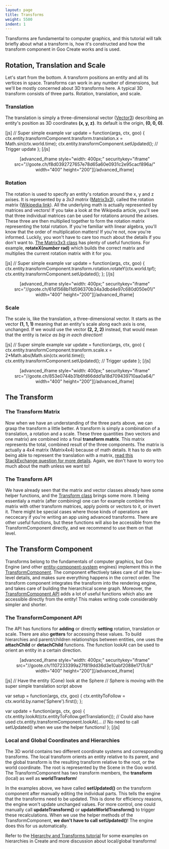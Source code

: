 ```yaml
---
layout: page
title: Transforms
weight: 5500
indent: 1
---
```

Transforms are fundamental to computer graphics, and this tutorial will talk briefly about what a transform is, how it's constructed and how the transform component in Goo Create works and is used.
<h2>Rotation, Translation and Scale</h2>
Let's start from the bottom. A transform positions an entity and all its vertices in space. Transforms can work in any number of dimensions, but we'll be mostly concerned about 3D transforms here. A typical 3D transform consists of three parts. Rotation, translation, and scale.
<h3>Translation</h3>
The translation is simply a three-dimensional vector (<a href="http://code.gooengine.com/latest/docs/Vector3.html" target="_blank">Vector3</a>) describing an entity's position as 3D coordinates <strong>(x, y, z)</strong>. Its default is the origin, <strong>(0, 0, 0)</strong>.

[js]
// Super simple example
var update = function(args, ctx, goo) {
	ctx.entity.transformComponent.transform.translation.x = Math.sin(ctx.world.time);
 	ctx.entity.transformComponent.setUpdated(); // Trigger update
};
[/js]

<p style="text-align: center">[advanced_iframe style="width: 400px;" securitykey="iframe" src="//goote.ch/f8d0392727657e78d65a60e0931c2e95cacf896a/" width="400" height="200"][/advanced_iframe]</p>

<h3>Rotation</h3>
The rotation is used to specify an entity's rotation around the x, y and z axises. It is represented by a <em>3x3 matrix</em> (<a href="http://code.gooengine.com/latest/docs/Matrix3x3.html" target="_blank">Matrix3x3</a>), called the rotation matrix (<a href="http://en.wikipedia.org/wiki/Rotation_matrix#In_three_dimensions" target="_blank">Wikipedia link</a>). All the underlying math is actually represented by matrices and vectors! If you take a look at the Wikipedia article, you'll see that three individual matrices can be used for rotations around the axises. These three are then multiplied together to form the rotation matrix representing the total rotation. If you're familiar with linear algebra, you'll know that the order of multiplication matters! If you're not, now you're informed. Luckily, you won't have to care too much about the details if you don't want to. <a href="http://code.gooengine.com/latest/docs/Matrix3x3.html" target="_blank">The Matrix3x3 class</a> has plenty of useful functions. For example, <strong>rotateX(<em>number </em>rad)</strong> which builds the correct matrix and multiplies the current rotation matrix with it for you.

[js]
// Super simple example
var update = function(args, ctx, goo) {
	ctx.entity.transformComponent.transform.rotation.rotateY(ctx.world.tpf);
	ctx.entity.transformComponent.setUpdated();
};
[/js]

<p style="text-align: center">[advanced_iframe style="width: 400px;" securitykey="iframe" src="//goote.ch/61d1568b11d596370b34a3dbd4e97c680d050e01/" width="400" height="200"][/advanced_iframe]</p>

<h3>Scale</h3>
The scale is, like the translation, a three-dimensional vector. It starts as the vector <strong>(1, 1, 1)</strong> meaning that an entity's scale along each axis is one, unchanged. If we would use the vector <strong>(2, 2, 2)</strong> instead, that would mean that the entity is <em>twice as big in each direction</em>!

[js]
// Super simple example
var update = function(args, ctx, goo) {
    ctx.entity.transformComponent.transform.scale.x = 2*Math.abs(Math.sin(ctx.world.time));
    ctx.entity.transformComponent.setUpdated(); // Trigger update
};
[/js]

<p style="text-align: center">[advanced_iframe style="width: 400px;" securitykey="iframe" src="//goote.ch/853e0744b31b6fd66ddd1a18d709439710aa0a64/" width="400" height="200"][/advanced_iframe]</p>

<h2>The Transform</h2>
<h3>The Transform Matrix</h3>
Now when we have an understanding of the three parts above, we can grasp the transform a little better. A transform is simply a combination of a translation, a rotation and a scale. These three quantities (two vectors and one matrix) are combined into a final <strong>transform matrix</strong>. This matrix represents the total, combined result of the three components. The matrix is actually a 4x4 matrix (Matrix4x4) because of math details. It has to do with being able to represent the translation with a matrix, <a href="http://math.stackexchange.com/questions/336/why-are-3d-transformation-matrices-4-times-4-instead-of-3-times-3" target="_blank">read this StackExchange question for more details</a>. Again, we don't have to worry too much about the math unless we want to!
<h3>The Transform API</h3>
We have already seen that the matrix and vector classes already have some helper functions, and the <a href="http://code.gooengine.com/latest/docs/Transform.html" target="_blank">Transform class</a> brings some more. It being essentialy a matrix (after combining) one can for example combine this matrix with other transform matrices, apply points or vectors to it, or invert it. There might be special cases where those kinds of operations are neccecary if you're writing an app using advanced transforms. There are other useful functions, but these functions will also be accessible from the TransformComponent directly, and we recommend to use them on that level.
<h2>The Transform Component</h2>
Transforms belong to the fundamentals of computer graphics, but Goo Engine (and other <a title="Goo Engine Architecture Overview" href="http://goolabs.wpengine.com/learn/goo-engine-architecture-overview/" target="_blank">entity-component-system</a> engines) implement this in the <a href="http://code.gooengine.com/latest/docs/TransformComponent.html" target="_blank">TransformComponent</a>. The component effectively takes care of all the low-level details, and makes sure everything happens in the correct order. The transform component integrates the transform into the rendering engine, and takes care of building the hierarchical scene graph. Moreover, the <a href="http://code.gooengine.com/latest/docs/TransformComponent.html" target="_blank">TransformComponent API</a> adds a lot of useful functions which also are accessible directly from the entity! This makes writing code considerably simpler and shorter.
<h3>The TransformComponent API</h3>
The API has functions for <strong>adding</strong> or directly <strong>setting</strong> rotation, translation or scale. There are also <strong>getters</strong> for accessing these values. To build hierarchies and parent/children relationships between entities, one uses the <strong>attachChild</strong> or <strong>detachChild</strong> functions. The function lookAt can be used to orient an entity in a certain direction.
<p style="text-align: center">[advanced_iframe style="width: 400px;" securitykey="iframe" src="//goote.ch/1107233399a27f819dd36d3e10abf2088e1717c8/" width="400" height="200"][/advanced_iframe]</p>


[js]
// Have the entity (Cone) look at the Sphere
// Sphere is moving with the super simple translation script above

var setup = function(args, ctx, goo) {
	ctx.entityToFollow = ctx.world.by.name('Sphere').first();
};

var update = function(args, ctx, goo) {
	ctx.entity.lookAt(ctx.entityToFollow.getTranslation());
	// Could also have used ctx.entity.transformComponent.lookAt(...
	// No need to call setUpdated() when we use the helper functions!
};
[/js]

<h3>Local and Global Coordinates and Hierarchies</h3>
The 3D world contains two different coordinate systems and corresponding transforms. The local transform orients an entity relative to its parent, and the global transform is the resulting transform relative to the root, or the world coordinate. The root is represented by the Scene in the Goo world. The TransformComponent has two transform members, the <strong>transform</strong> (local) as well as <strong>worldTransform</strong>!

In the examples above, we have called <strong>setUpdated()</strong> on the transform component after manually editing the individual parts. This tells the engine that the transforms need to be updated. This is done for efficiency reasons, the engine won't update unchanged values. For more control, one could manually call <strong>updateTransform()</strong> or <strong>updateWorldTransform()</strong> to trigger these recalculations. When we use the helper methods of the TransformComponent, <strong>we don't have to call setUpdated()</strong>! The engine does this for us automatically.

Refer to the <a title="The Hierarchy and Transforms" href="http://goolabs.wpengine.com/learn/the-hierachy-and-transforms/" target="_blank">Hierarchy and Transforms tutorial</a> for some examples on hierarchies in Create and more discussion about local/global transforms!